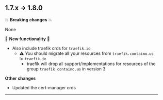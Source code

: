 
## 1.7.x -> 1.8.0

💥 **Breaking changes** 💥

None

🎉 **New functionality** 🎉

- Also include traefik crds for `traefik.io`
  - ⚠️ You should migrate all your resources from `traefik.containo.us` to `traefik.io`
    - traefik will drop all support/implementations for resources of the group `traefik.containo.us` in version 3

**Other changes**

- Updated the cert-manager crds

***